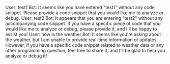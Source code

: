 User: test1
Bot: It seems like you have entered "test1" without any code snippet. Please provide a code snippet that you would like me to analyze or debug.
User: test2
Bot: It appears that you are entering "test2" without any accompanying code snippet. If you have a specific piece of code that you would like me to analyze or debug, please provide it, and I'll be happy to assist you!
User: how is the weather
Bot: It seems like you're asking about the weather, but I am unable to provide real-time information or updates. However, if you have a specific code snippet related to weather data or any other programming question, feel free to share it, and I'll be glad to help you analyze or debug it!